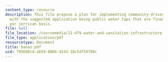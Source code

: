 ```yaml
---
content_type: resource
description: This file propose a plan for implementing community-driven water projects,
  with the suggested application being public water taps that are financed on an ability-to-pay,
  per jerrican basis.
file: null
file_location: /coursemedia/11-479-water-and-sanitation-infrastructure-planning-in-developing-countries-spring-2005/795608cdab598866424318c5df50706c_banas.pdf
file_type: application/pdf
resourcetype: Document
title: banas.pdf
uid: 795608cd-ab59-8866-4243-18c5df50706c
---
```

